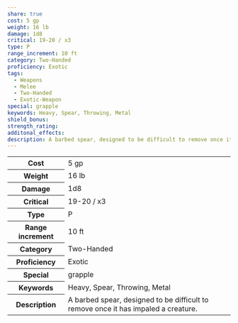 ```yaml
---
share: true
cost: 5 gp
weight: 16 lb
damage: 1d8
critical: 19-20 / x3
type: P
range_increment: 10 ft
category: Two-Handed
proficiency: Exotic
tags:
  - Weapons
  - Melee
  - Two-Handed
  - Exotic-Weapon
special: grapple
keywords: Heavy, Spear, Throwing, Metal
shield_bonus: 
strength_rating: 
additonal_effects: 
description: A barbed spear, designed to be difficult to remove once it has impaled a creature.
---
```

<p><span dir="ltr" style="overflow-x: auto;"><table><tbody><tr><th dir="ltr">Cost</th><td dir="ltr">5 gp</td></tr><tr><th dir="ltr">Weight</th><td dir="ltr">16 lb</td></tr><tr><th dir="ltr">Damage</th><td dir="ltr">1d8</td></tr><tr><th dir="ltr">Critical</th><td dir="ltr">19-20 / x3</td></tr><tr><th dir="ltr">Type</th><td dir="ltr">P</td></tr><tr><th dir="ltr">Range increment</th><td dir="ltr">10 ft</td></tr><tr><th dir="ltr">Category</th><td dir="ltr">Two-Handed</td></tr><tr><th dir="ltr">Proficiency</th><td dir="ltr">Exotic</td></tr><tr><th dir="ltr">Special</th><td dir="ltr">grapple</td></tr><tr><th dir="ltr">Keywords</th><td dir="ltr">Heavy, Spear, Throwing, Metal</td></tr><tr><th dir="ltr">Description</th><td dir="ltr">A barbed spear, designed to be difficult to remove once it has impaled a creature.</td></tr></tbody></table></span></p>